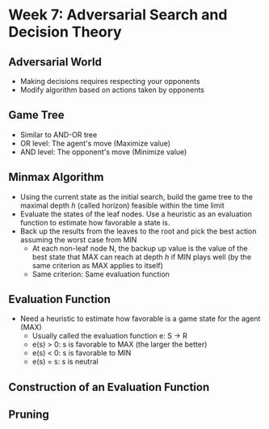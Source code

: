 # Week 7: Adversarial Search and Decision Theory

## Adversarial World
- Making decisions requires respecting your opponents
- Modify algorithm based on actions taken by opponents

## Game Tree
- Similar to AND-OR tree
- OR level: The agent's move (Maximize value)
- AND level: The opponent's move (Minimize value)

## Minmax Algorithm
- Using the current state as the initial search, build the game tree to the maximal depth _h_ (called horizon) feasible within the time limit
- Evaluate the states of the leaf nodes. Use a heuristic as an evaluation function to estimate how favorable a state is.
- Back up the results from the leaves to the root and pick the best action assuming the worst case from MIN
    - At each non-leaf node N, the backup up value is the value of the best state that MAX can reach at depth _h_ if MIN plays well (by the same criterion as MAX applies to itself)
    - Same criterion: Same evaluation function

## Evaluation Function
- Need a heuristic to estimate how favorable is a game state for the agent (MAX)
    - Usually called the evaluation function e: S -> R
    - e(s) > 0: s is favorable to MAX (the larger the better)
    - e(s) < 0: s is favorable to MIN
    - e(s) = s: s is neutral

## Construction of an Evaluation Function


## Pruning

